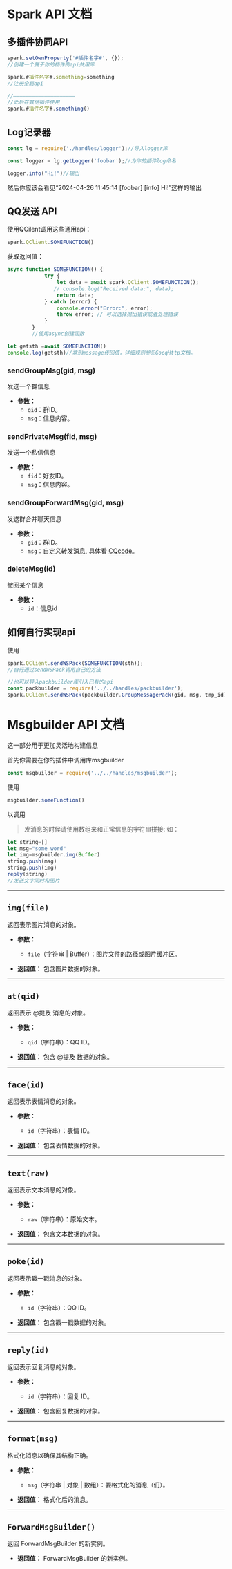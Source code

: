 # Spark API 文档

## 多插件协同API

```js
spark.setOwnProperty('#插件名字#', {});
//创建一个属于你的插件的api共用库

spark.#插件名字#.something=something
//注册全局api

//————————————————————
//此后在其他插件使用
spark.#插件名字#.something()

```

## Log记录器

```js
const lg = require('./handles/logger');//导入logger库

const logger = lg.getLogger('foobar');//为你的插件log命名

logger.info("Hi!")//输出
```

然后你应该会看见“2024-04-26 11:45:14 [foobar] [info] Hi!”这样的输出

## QQ发送 API

使用QCilent调用这些通用api：
```js
spark.QClient.SOMEFUNCTION()
```

获取返回值：
```js
async function SOMEFUNCTION() {
            try {
                let data = await spark.QClient.SOMEFUNCTION();
               // console.log("Received data:", data);
                return data;
            } catch (error) {
                console.error("Error:", error);
                throw error; // 可以选择抛出错误或者处理错误
            }
        }
        //使用async创建函数

let getsth =await SOMEFUNCTION()
console.log(getsth)//拿到message传回值，详细规则参见GocqHttp文档。
```

### sendGroupMsg(gid, msg)

发送一个群信息

- **参数：**
  - `gid`：群ID。
  - `msg`：信息内容。



### sendPrivateMsg(fid, msg)

发送一个私信信息

- **参数：**
  - `fid`：好友ID。
  - `msg`：信息内容。

### sendGroupForwardMsg(gid, msg) 

发送群合并聊天信息

- **参数：**
  - `gid`：群ID。
  - `msg`：自定义转发消息, 具体看 [CQcode](https://docs.go-cqhttp.org/cqcode/#%E5%90%88%E5%B9%B6%E8%BD%AC%E5%8F%91%E6%B6%88%E6%81%AF%E8%8A%82%E7%82%B9)。


### deleteMsg(id)
撤回某个信息

- **参数：**
  - `id`：信息id

## 如何自行实现api

使用
```js
spark.QClient.sendWSPack(SOMEFUNCTION(sth));
//自行通过sendWSPack调用自己的方法

//也可以导入packbuilder库引入已有的api
const packbuilder = require('../../handles/packbuilder');
spark.QClient.sendWSPack(packbuilder.GroupMessagePack(gid, msg, tmp_id));
```


# Msgbuilder API 文档

这一部分用于更加灵活地构建信息

首先你需要在你的插件中调用库msgbuilder
```js
const msgbuilder = require('../../handles/msgbuilder');
```

使用
```js
msgbuilder.someFunction()
```

以调用

>发消息的时候请使用数组来和正常信息的字符串拼接:
如：
```js
let string=[]
let msg="some word"
let img=msgbuilder.img(Buffer)
string.push(msg)
string.push(img)
reply(string)
//发送文字同时和图片
```


---

## `img(file)`

返回表示图片消息的对象。

- **参数：**
  - `file`（字符串 | Buffer）：图片文件的路径或图片缓冲区。

- **返回值：** 
  包含图片数据的对象。

---

## `at(qid)`

返回表示 @提及 消息的对象。

- **参数：**
  - `qid`（字符串）：QQ ID。

- **返回值：** 
  包含 @提及 数据的对象。

---

## `face(id)`

返回表示表情消息的对象。

- **参数：**
  - `id`（字符串）：表情 ID。

- **返回值：** 
  包含表情数据的对象。

---

## `text(raw)`

返回表示文本消息的对象。

- **参数：**
  - `raw`（字符串）：原始文本。

- **返回值：** 
  包含文本数据的对象。

---

## `poke(id)`

返回表示戳一戳消息的对象。

- **参数：**
  - `id`（字符串）：QQ ID。

- **返回值：** 
  包含戳一戳数据的对象。

---

## `reply(id)`

返回表示回复消息的对象。

- **参数：**
  - `id`（字符串）：回复 ID。

- **返回值：** 
  包含回复数据的对象。

---

## `format(msg)`

格式化消息以确保其结构正确。

- **参数：**
  - `msg`（字符串 | 对象 | 数组）：要格式化的消息（们）。

- **返回值：** 
  格式化后的消息。

---

## `ForwardMsgBuilder()`

返回 ForwardMsgBuilder 的新实例。

- **返回值：** 
  ForwardMsgBuilder 的新实例。











